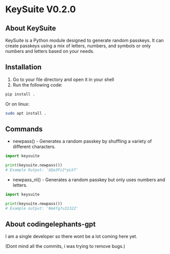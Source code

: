 # KeySuite V0.2.0
## About KeySuite
KeySuite is a Python module designed to generate random passkeys.
It can create passkeys using a mix of letters, numbers, and symbols or only numbers and letters based on your needs.

## Installation
1. Go to your file directory and open it in your shell
2. Run the following code:
```bash
pip install .
```
   Or on linux:
```bash
sudo apt install .
```
## Commands
- newpass() - Generates a random passkey by shuffling a variety of different characters.
```python
import keysuite

print(keysuite.newpass())
# Example Output: 'G@a3Fz2*pLkT'
```
- newpass_nl() - Generates a random passkey but only uses numbers and letters.
```python
import keysuite

print(keysuite.newpass())
# Example output: 'Nm4fg7u3132Z'
```


## About codingelephants-gpt
I am a single developer so there wont be a lot coming here yet.

(Dont mind all the commits, i was trying to remove bugs.)
